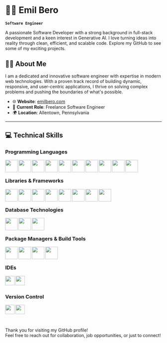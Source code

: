 # 🧑‍💻 Emil Bero

**`Software Engineer`**

A passionate Software Developer with a strong background in full-stack development and a keen interest in Generative AI. I love turning ideas into reality through clean, efficient, and scalable code. Explore my GitHub to see some of my exciting projects.

## 🧑‍💻 About Me

I am a dedicated and innovative software engineer with expertise in modern web technologies. With a proven track record of building dynamic, responsive, and user-centric applications, I thrive on solving complex problems and pushing the boundaries of what's possible.

- 🌐 **Website**: [emilbero.com](https://www.emilbero.com)
- 🏢 **Current Role**: Freelance Software Engineer
- 🌍 **Location**: Allentown, Pennsylvania

---

## 💻 Technical Skills

### Programming Languages

<img align="left" width="40px" src="https://cdn.jsdelivr.net/gh/devicons/devicon@latest/icons/java/java-plain-wordmark.svg" />
<img align="left" width="40px" src="https://cdn.jsdelivr.net/gh/devicons/devicon@latest/icons/python/python-original-wordmark.svg" />
<img align="left" width="40px" src="https://cdn.jsdelivr.net/gh/devicons/devicon@latest/icons/c/c-plain.svg" />
<img align="left" width="40px" src="https://cdn.jsdelivr.net/gh/devicons/devicon@latest/icons/csharp/csharp-original.svg" />
<img align="left" width="40px" src="https://cdn.jsdelivr.net/gh/devicons/devicon@latest/icons/html5/html5-plain-wordmark.svg" />
<img align="left" width="40px" src="https://cdn.jsdelivr.net/gh/devicons/devicon@latest/icons/css3/css3-plain-wordmark.svg" />
<img align="left" width="40px" src="https://cdn.jsdelivr.net/gh/devicons/devicon@latest/icons/javascript/javascript-plain.svg" />
<img align="left" width="40px" src="https://cdn.jsdelivr.net/gh/devicons/devicon@latest/icons/nodejs/nodejs-original-wordmark.svg" />
<img align="left" width="40px" src="https://cdn.jsdelivr.net/gh/devicons/devicon@latest/icons/xml/xml-original.svg" />
<img align="left" width="40px" src="https://cdn.jsdelivr.net/gh/devicons/devicon@latest/icons/php/php-original.svg" />
<br>          
<br>

### Libraries & Frameworks

<img align="left" width="40px" src="https://cdn.jsdelivr.net/gh/devicons/devicon@latest/icons/jquery/jquery-plain-wordmark.svg" />
<img align="left" width="40px" src="https://cdn.jsdelivr.net/gh/devicons/devicon@latest/icons/flask/flask-original-wordmark.svg" />
<img align="left" width="40px" src="https://cdn.jsdelivr.net/gh/devicons/devicon@latest/icons/numpy/numpy-plain-wordmark.svg" />
<img align="left" width="40px" color="red" src="https://cdn.jsdelivr.net/gh/devicons/devicon@latest/icons/reactrouter/reactrouter-plain-wordmark.svg" />          
<img align="left" width="40px" src="https://cdn.jsdelivr.net/gh/devicons/devicon@latest/icons/react/react-original-wordmark.svg" />
<img align="left" width="40px" src="https://cdn.jsdelivr.net/gh/devicons/devicon@latest/icons/axios/axios-plain-wordmark.svg" />          
<img align="left" width="40px" src="https://cdn.jsdelivr.net/gh/devicons/devicon@latest/icons/tailwindcss/tailwindcss-original.svg" />
<img align="left" width="40px" src="https://cdn.jsdelivr.net/gh/devicons/devicon@latest/icons/express/express-original-wordmark.svg" />
<br>
<br>

### Database Technologies

<img align="left" width="40px" src="https://cdn.jsdelivr.net/gh/devicons/devicon@latest/icons/mysql/mysql-plain-wordmark.svg" />
<img align="left" width="40px" src="https://cdn.jsdelivr.net/gh/devicons/devicon@latest/icons/mongodb/mongodb-plain-wordmark.svg" />
<img align="left" width="40px" src="https://cdn.jsdelivr.net/gh/devicons/devicon@latest/icons/graphql/graphql-plain-wordmark.svg" />       
<br>
<br>

### Package Managers & Build Tools

<img align="left" width="40px" src="https://cdn.jsdelivr.net/gh/devicons/devicon@latest/icons/npm/npm-original-wordmark.svg" />
<img align="left" width="40px" src="https://cdn.jsdelivr.net/gh/devicons/devicon@latest/icons/vite/vite-original-wordmark.svg" />
<img align="left" width="40px" src="https://cdn.jsdelivr.net/gh/devicons/devicon@latest/icons/yarn/yarn-original-wordmark.svg" />
<img align="left" width="40px" src="https://cdn.jsdelivr.net/gh/devicons/devicon@latest/icons/pnpm/pnpm-original-wordmark.svg" />
<br>
<br>

### IDEs

<img align="left" width="30px" src="https://cdn.jsdelivr.net/gh/devicons/devicon@latest/icons/visualstudio/visualstudio-original.svg" />
<img align="left" width="30px" src="https://cdn.jsdelivr.net/gh/devicons/devicon@latest/icons/vscode/vscode-original-wordmark.svg" />
<br>
<br>

### Version Control

<img align="left" width="30px" src="https://cdn.jsdelivr.net/gh/devicons/devicon@latest/icons/git/git-plain-wordmark.svg" />
<img align="left" width="30px" src="https://cdn.jsdelivr.net/gh/devicons/devicon@latest/icons/github/github-original-wordmark.svg" />
<br>
<br>

#

Thank you for visiting my GitHub profile! <br>
Feel free to reach out for collaboration, job opportunities, or just to connect!
